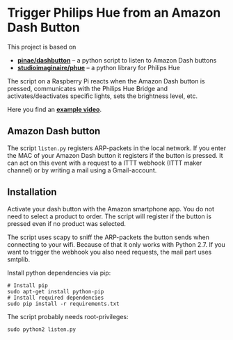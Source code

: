 # Trigger Philips Hue from an Amazon Dash Button

This project is based on
- [**pinae/dashbutton**](https://github.com/pinae/dashbutton) &ndash; a python script to listen to Amazon Dash buttons
- [**studioimaginaire/phue**](https://github.com/studioimaginaire/phue) &ndash; a python library for Philips Hue

The script on a Raspberry Pi reacts when the Amazon Dash button is pressed, communicates with the Philips Hue Bridge and activates/deactivates specific lights, sets the brightness level, etc.

Here you find an [**example video**](https://www.youtube.com/watch?v=MSXT9lLoVYw).

## Amazon Dash button
The script `listen.py` registers ARP-packets in the local network. 
If you enter the MAC of your Amazon Dash button it registers if the
button is pressed. It can act on this event with a request to a ITTT 
webhook (ITTT maker channel) or by writing a mail using a 
Gmail-account.

## Installation
Activate your dash button with the Amazon smartphone app. You do not 
need to select a product to order. The script will register if the 
button is pressed even if no product was selected.

The script uses scapy to sniff the ARP-packets the button sends when 
connecting to your wifi. Because of that it only works with Python 2.7.
If you want to trigger the webhook you also need requests, the mail
part uses smtplib.

Install python dependencies via pip:   
```shell
# Install pip
sudo apt-get install python-pip
# Install required dependencies
sudo pip install -r requirements.txt
```

The script probably needs root-privileges:
```shell
sudo python2 listen.py
```

